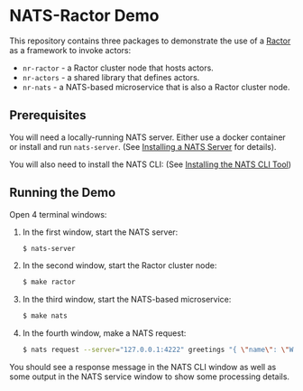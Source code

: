 # NATS-Ractor Demo

This repository contains three packages to demonstrate the use of a [Ractor](https://slawlor.github.io/ractor/) as a framework to invoke actors:

* `nr-ractor` - a Ractor cluster node that hosts actors.
* `nr-actors` - a shared library that defines actors.
* `nr-nats` - a NATS-based microservice that is also a Ractor cluster node.

## Prerequisites

You will need a locally-running NATS server. Either use a docker container or install and run `nats-server`. (See [Installing a NATS Server](https://docs.nats.io/running-a-nats-service/introduction/installation) for details).

You will also need to install the NATS CLI: (See [Installing the NATS CLI Tool](https://docs.nats.io/running-a-nats-service/clients#installing-the-nats-cli-tool))

## Running the Demo

Open 4 terminal windows:

1. In the first window, start the NATS server:

    ```bash
    $ nats-server
    ```

2. In the second window, start the Ractor cluster node:

    ```bash
    $ make ractor
    ```

3. In the third window, start the NATS-based microservice:

    ```bash
    $ make nats
    ```

4. In the fourth window, make a NATS request:

    ```bash
    $ nats request --server="127.0.0.1:4222" greetings "{ \"name\": \"Wibble\" }"
    ```

You should see a response message in the NATS CLI window as well as some output in the NATS service window to show some processing details.

